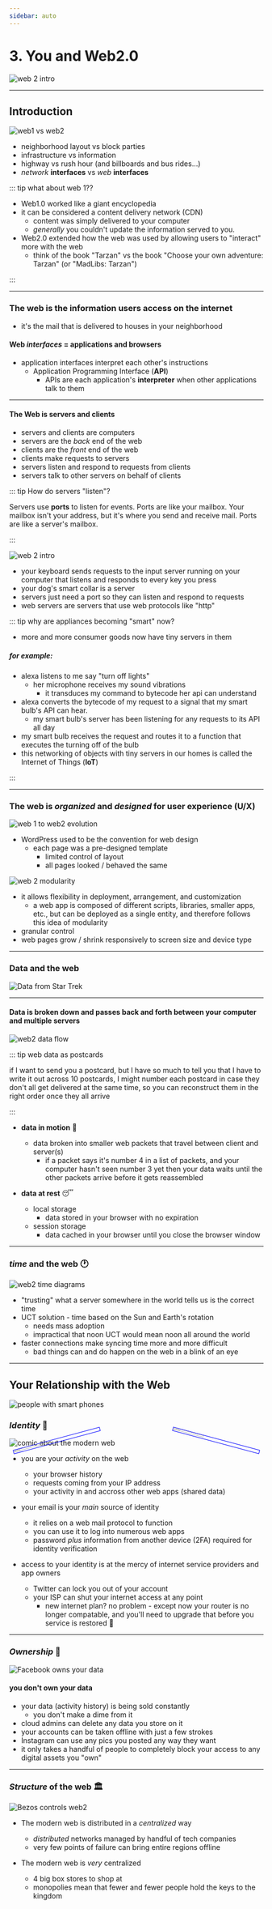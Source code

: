 ```yaml
---
sidebar: auto
---
```



# 3. You and Web2.0

<div class="asset-container">
    <img :src="$withBase('/images/course/web2_sl_intro.png')" alt="web 2 intro" class="slide">
</div>

----
## Introduction

<div class="asset-container">
    <img :src="$withBase('/images/course/web2_sl_web2.png')" alt="web1 vs web2" class="slide">
</div>

- neighborhood layout vs block parties
- infrastructure vs information
- highway vs rush hour (and billboards and bus rides...)
- _network_ **interfaces** vs _web_ **interfaces**

::: tip what about web 1??

- Web1.0 worked like a giant encyclopedia
- it can be considered a content delivery network (CDN)
    - content was simply delivered to your computer
    - _generally_ you couldn't update the information served to you.
- Web2.0 extended how the web was used by allowing users to "interact" more with the web
    - think of the book "Tarzan" vs the book "Choose your own adventure: Tarzan" (or "MadLibs: Tarzan")

:::

----

### The web is the information users access on the internet
- it's the mail that is delivered to houses in your neighborhood

#### Web _interfaces_ = applications and browsers
- application interfaces interpret each other's instructions
    - Application Programming Interface (**API**)
        - APIs are each application's **interpreter** when other applications talk to them 
    
----

#### The Web is servers and clients
- servers and clients are computers
- servers are the _back_ end of the web
- clients are the _front_ end of the web
- clients make requests to servers
- servers listen and respond to requests from clients 
- servers talk to other servers on behalf of clients

::: tip How do servers "listen"?

Servers use **ports** to listen for events. Ports are like your mailbox. Your mailbox isn't your address, but it's where you send and receive mail. Ports are like a server's mailbox.

:::

<div class="asset-container">
    <img :src="$withBase('/images/course/web2_sl_servers-everywhere.png')" alt="web 2 intro" class="slide">
</div>


- your keyboard sends requests to the input server running on your computer that listens and responds to every key you press
- your dog's smart collar is a server
- servers just need a port so they can listen and respond to requests
- web servers are servers that use web protocols like "http"


::: tip why are appliances becoming "smart" now?

- more and more consumer goods now have tiny servers in them

##### for example:
- alexa listens to me say "turn off lights" 
     - her microphone receives my sound vibrations
        - it transduces my command to bytecode her api can understand
- alexa converts the bytecode of my request to a signal that my smart bulb's API can hear.
    - my smart bulb's server has been listening for any requests to its API all day
- my smart bulb receives the request and routes it to a function that executes the turning off of the bulb
- this networking of objects with tiny servers in our homes is called the Internet of Things (**IoT**)

:::

----


### The web is _organized_ and _designed_ for user experience (U/X)

<div class="asset-container">
    <img :src="$withBase('/images/course/web2_sl_evolve.png')" alt="web 1 to web2 evolution" class="slide">
</div>



- WordPress used to be the convention for web design
    - each page was a pre-designed template
        - limited control of layout
        - all pages looked / behaved the same    
<!-- - **modular** design breaks the page into the tiniest, customizable components or web resources -->
<div class="asset-container">
    <img :src="$withBase('/images/course/web2_sl_mod.png')" alt="web 2 modularity" class="slide">
</div>

  - it allows flexibility in deployment, arrangement, and customization
    - a web app is composed of different scripts, libraries, smaller apps, etc., but can be deployed as a single entity, and therefore follows this idea of modularity
  - granular control
  - web pages grow / shrink responsively to screen size and device type

---

### Data and the web

<div class="asset-container">
    <img :src="$withBase('/images/course/web2_data-st.jpg')" alt="Data from Star Trek" class="slide">
</div>



----

#### **Data** is broken down and passes back and forth between your computer and multiple servers

<div class="asset-container">
    <img :src="$withBase('/images/course/web2_data-flow.gif')" alt="web2 data flow">
</div>

::: tip web data as postcards

if I want to send you a postcard, but I have so much to tell you that I have to write it out across 10 postcards, I might number each postcard in case they don't all get delivered at the same time, so you can reconstruct them in the right order once they all arrive

:::
- **data in motion** :runner: 
    - data broken into smaller web packets that travel between client and server(s)
        - if a packet says it's number 4 in a list of packets, and your computer hasn't seen number 3 yet then your data waits until the other packets arrive before it gets reassembled

- **data at rest** :sleeping: 
    - local storage
        - data stored in your browser with no expiration
    - session storage
        - data cached in your browser until you close the browser window

----

### _time_ and the web :clock1: 

<div class="asset-container">
    <img :src="$withBase('/images/course/web2_time-diag.png')" alt="web2 time diagrams">
</div>


- "trusting" what a server somewhere in the world tells us is the correct time
- UCT solution - time based on the Sun and Earth's rotation
    - needs mass adoption
    - impractical that noon UCT would mean noon all around the world
- faster connections make syncing time more and more difficult
    - bad things can and do happen on the web in a blink of an eye

---

## Your Relationship with the Web

<div class="asset-container">
    <img :src="$withBase('/images/course/web2_relate.jpg')" alt="people with smart phones">
</div>


### _Identity_ :selfie:

<div class="asset-container" style="position:relative;">
    <img :src="$withBase('/images/course/web2_map-1.jpg')" alt="google maps" style="position:absolute; left:1%;width: 35%; transform: rotate(-15deg);border:1px solid blue;">
    <img :src="$withBase('/images/course/web2_sl_comic.png')" alt="comic about the modern web" class="slide">
    <img :src="$withBase('/images/course/web2_map-2.jpg')" alt="google maps" style="position:absolute;right:1%;width: 35%; transform: rotate(15deg);border:1px solid blue;">
</div>


- you are your _activity_ on the web
    - your browser history 
    - requests coming from your IP address
    - your activity in and accross other web apps (shared data)

- your email is your _main_ source of identity
    - it relies on a web mail protocol to function
    - you can use it to log into numerous web apps
    - password _plus_ information from another device (2FA) required for identity verification

- access to your identity is at the mercy of internet service providers and app owners
    - Twitter can lock you out of your account
    - your ISP can shut your internet access at any point
        - new internet plan? no problem - except now your router is no longer compatable, and you'll need to upgrade that before you service is restored :shrug: 

----

### _Ownership_ :key: 

<div class="asset-container">
    <img :src="$withBase('/images/course/web2_sl_own.png')" alt="Facebook owns your data" class="slide">
</div>


#### you don't own your data
- your data (activity history) is being sold constantly
    - you don't make a dime from it
- cloud admins can delete any data you store on it
- your accounts can be taken offline with just a few strokes
- Instagram can use any pics you posted any way they want
- it only takes a handful of people to completely block your access to any digital assets you "own"

----

### _Structure_ of the web :classical_building: 

<div class="asset-container">
    <img :src="$withBase('/images/course/web2_sl_struct.png')" alt="Bezos controls web2" class="slide">
</div>


- The modern web is distributed in a _centralized_ way
    - _distributed_ networks managed by handful of tech companies
    - very few points of failure can bring entire regions offline

- The modern web is _very_ centralized
    - 4 big box stores to shop at
    - monopolies mean that fewer and fewer people hold the keys to the kingdom
